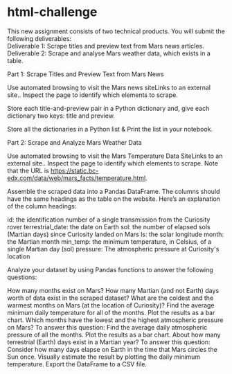 # html-challenge
This new assignment consists of two technical products. 
You will submit the following deliverables:  
Deliverable 1: Scrape titles and preview text from Mars news articles.  
Deliverable 2: Scrape and analyse Mars weather data, which exists in a table.

Part 1: Scrape Titles and Preview Text from Mars News

Use automated browsing to visit the Mars news siteLinks to an external site.. Inspect the page to identify which elements to scrape.

Store each title-and-preview pair in a Python dictionary and, give each dictionary two keys: title and preview. 

Store all the dictionaries in a Python list & Print the list in your notebook.

Part 2: Scrape and Analyze Mars Weather Data

Use automated browsing to visit the Mars Temperature Data SiteLinks to an external site.. Inspect the page to identify which elements to scrape. Note that the URL is https://static.bc-edx.com/data/web/mars_facts/temperature.html.

Assemble the scraped data into a Pandas DataFrame. The columns should have the same headings as the table on the website. Here’s an explanation of the column headings:

id: the identification number of a single transmission from the Curiosity rover
terrestrial_date: the date on Earth
sol: the number of elapsed sols (Martian days) since Curiosity landed on Mars
ls: the solar longitude
month: the Martian month
min_temp: the minimum temperature, in Celsius, of a single Martian day (sol)
pressure: The atmospheric pressure at Curiosity's location

Analyze your dataset by using Pandas functions to answer the following questions:

How many months exist on Mars?
How many Martian (and not Earth) days worth of data exist in the scraped dataset?
What are the coldest and the warmest months on Mars (at the location of Curiosity)?
Find the average minimum daily temperature for all of the months.
Plot the results as a bar chart.
Which months have the lowest and the highest atmospheric pressure on Mars? To answer this question:
Find the average daily atmospheric pressure of all the months.
Plot the results as a bar chart.
About how many terrestrial (Earth) days exist in a Martian year? To answer this question:
Consider how many days elapse on Earth in the time that Mars circles the Sun once.
Visually estimate the result by plotting the daily minimum temperature.
Export the DataFrame to a CSV file.
